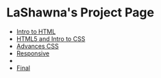 # LaShawna's Project Page

<ul>
    <li><a href="intro_to_html/index.html" target="_blank">Intro to HTML</a></li>
    <li><a href="html5_intro_css/index.html" target="_blank">HTML5 and Intro to CSS</a></li>
    <li><a href="adv_css/index.html" target="_blank">Advances CSS</a></li>
    <li><a href="responsive/index.html" target="_blank">Responsive</a><li>
    <li><a href="final/index.html" target="_blank">Final</a></li>
</ul>